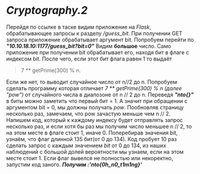 # *Cryptography.2*
Перейдя по ссылке в таске видим приложение на *Flask*, обрабатывающее запросы к разделу */guess_bit*. При получении GET запроса приложение обрабатывает аргумент bit. Попробуем перейти по ***"10.10.18.10:1177/guess_bit?bit=0"***
Видим **большое** число. Само приложение при получении bit обрабатывает его, находя бит в флаге с индексом bit. После чего, если этот бит флага равен 1 то выдаёт 
> 7 ** getPrime(300) % n. 

Если же нет, то выводит случайное число от n//2 до n.
Попробуем сделать программу которая отличает *7 ** getPrime(300) % n (далее "pow")* от случайного числа в диапозоне от n // 2 до n.
Переведя ***"nto{}"*** в биты можно заметить что первый бит = 1. А значит при обращении с аргументом bit = 0, мы должны получать *pow*.
Пообновляв страницу несколько раз, замечаем, что pow зачастую меньше чем n // 2.
Напишем код, который к каждому индексу будет отправлять запрос несколько раз, и если хотя бы раз мы получим число меньшее n // 2, то на этом месте в флаге стоит 1, иначе 0.
Поперебирав значения bit, узнаём, что флаг длинной 135 бит(от 0 до 134).
Код пробует 10 раз сделать запрос с каждым значением *bit* от 0 до 134, из наших наблюдений с большой долей вероятности мы узнаем, если на этом месте стоит 1. 
Если флаг вывелся не полностью или некоректно, запустим код заного.
***Получим :'nto{0h_n0_t1m1ng}'***
